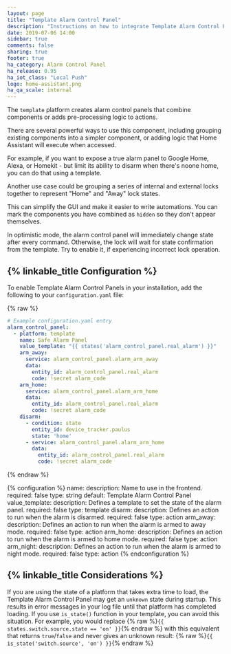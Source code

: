 ```yaml
---
layout: page
title: "Template Alarm Control Panel"
description: "Instructions on how to integrate Template Alarm Control Panels into Home Assistant."
date: 2019-07-06 14:00
sidebar: true
comments: false
sharing: true
footer: true
ha_category: Alarm Control Panel
ha_release: 0.95
ha_iot_class: "Local Push"
logo: home-assistant.png
ha_qa_scale: internal
---
```


The `template` platform creates alarm control panels that combine components or adds pre-processing logic to actions.

There are several powerful ways to use this component, including grouping existing components into a simpler component, or adding logic that Home Assistant will execute when accessed.

For example, if you want to expose a true alarm panel to Google Home, Alexa, or Homekit - but limit its ability to disarm when there's noone home, you can do that using a template.

Another use case could be grouping a series of internal and external locks together to represent "Home" and "Away" lock states.

This can simplify the GUI and make it easier to write automations. You can mark the components you have combined as `hidden` so they don't appear themselves.

In optimistic mode, the alarm control panel will immediately change state after every command. Otherwise, the lock will wait for state confirmation from the template. Try to enable it, if experiencing incorrect lock operation.

## {% linkable_title Configuration %}

To enable Template Alarm Control Panels in your installation, add the following to your `configuration.yaml` file:

{% raw %}
```yaml
# Example configuration.yaml entry
alarm_control_panel:
  - platform: template
    name: Safe Alarm Panel
    value_template: "{{ states('alarm_control_panel.real_alarm') }}"
    arm_away:
      service: alarm_control_panel.alarm_arm_away
      data:
        entity_id: alarm_control_panel.real_alarm
        code: !secret alarm_code
    arm_home:
      service: alarm_control_panel.alarm_arm_home
      data:
        entity_id: alarm_control_panel.real_alarm
        code: !secret alarm_code
    disarm:
      - condition: state
        entity_id: device_tracker.paulus
        state: 'home'
      - service: alarm_control_panel.alarm_arm_home
        data:
          entity_id: alarm_control_panel.real_alarm
          code: !secret alarm_code
```
{% endraw %}

{% configuration %}
  name:
    description: Name to use in the frontend.
    required: false
    type: string
    default: Template Alarm Control Panel
  value_template:
    description: Defines a template to set the state of the alarm panel.
    required: false
    type: template
  disarm:
    description: Defines an action to run when the alarm is disarmed.
    required: false
    type: action
  arm_away:
    description: Defines an action to run when the alarm is armed to away mode.
    required: false
    type: action
  arm_home:
    description: Defines an action to run when the alarm is armed to home mode.
    required: false
    type: action
  arm_night:
    description: Defines an action to run when the alarm is armed to night mode.
    required: false
    type: action
{% endconfiguration %}

## {% linkable_title Considerations %}

If you are using the state of a platform that takes extra time to load, the Template Alarm Control Panel may get an `unknown` state during startup. This results in error messages in your log file until that platform has completed loading. If you use `is_state()` function in your template, you can avoid this situation. For example, you would replace {% raw %}`{{ states.switch.source.state == 'on' }}`{% endraw %} with this equivalent that returns `true`/`false` and never gives an unknown result: {% raw %}`{{ is_state('switch.source', 'on') }}`{% endraw %}
